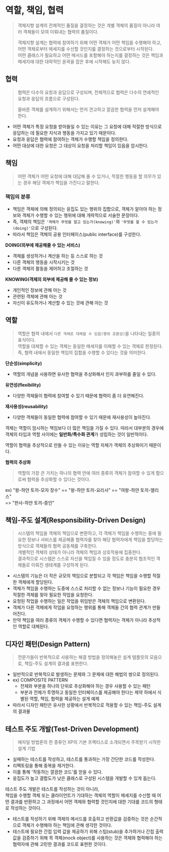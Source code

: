# 역할, 책임, 협력

> 객체지향 설계의 전체적인 품질을 결정하는 것은 개별 객체의 품질이 아니라 여러 객체들이 모여 이뤄내는 협력의 품질이다.
> 
> 객체지향 설계는 협력에 참여하기 위해 어떤 객체가 어떤 책임을 수행해야 하고, 어떤 객체로부터 메세지를 수신할 것인지를 결정하는 것으로부터 시작된다. <br>
> 어떤 클래스가 필요하고 어떤 메서드를 포함해야 하는지를 결정하는 것은 책임과 메세지에 대한 대략적인 윤곽을 잡은 후에 시작해도 늦지 않다.


## 협력
> 협력은 다수의 요청과 응답으로 구성되며, 전체적으로 협력은 다수의 연쇄적인 요청과 응답의 흐름으로 구성된다.
>
> 올바른 객체를 설계하기 위해서는 먼저 견고하고 깔끔한 협력을 먼저 설계해야 한다.

- 어떤 객체가 특정 요청을 받아들일 수 있는 이유는 그 요청에 대해 적절한 방식으로 응답하는 데 필요한 지식과 행동을 가지고 있기 때문이다.
- 요청과 응답은 협력에 참여하는 객체가 수행할 책임을 정의한다.
- 어떤 대상에 대한 요청은 그 대상이 요청을 처리할 책임이 있음을 암시한다.

## 책임
> 어떤 객체가 어떤 요청에 대해 대답해 줄 수 있거나, 적절한 행동을 할 의무가 있는 경우 해당 객체가 책임을 가진다고 말한다.

### 책임의 분류
- 책임은 객체에 의해 정의되는 응집도 있는 행위의 집합으로, 객체가 알아야 하는 정보와 객체가 수행할 수 있는 행위에 대해 개략적으로 서술한 문장이다.
- 즉, 객체의 책임은 `'객체가 무엇을 알고 있는가(knowing)'`와 `'무엇을 할 수 있는가(doing)'`으로 구성된다.
- 따라서 책임은 객체의 공용 인터페이스(public interface)를 구성한다.

**DOING(외부에 제공해줄 수 있는 서비스)**
- 객체를 생성하거나 계산을 하는 등 스스로 하는 것
- 다른 객체의 행동을 시작시키는 것
- 다른 객체의 활동을 제어하고 조절하는 것

**KNOWING(객체의 외부에 제공해 줄 수 있는 정보)**
- 개인적인 정보에 관해 아는 것
- 관련된 객체에 관해 아는 것
- 자신이 유도하거나 계산할 수 있는 것에 관해 아는 것

## 역할
> 역할은 협력 내에서 `다른 객체로 대체할 수 있음(행위 호환성)`을 나타내는 일종의 표식이다. <br>
> 역할을 대체할 수 있는 객체는 동일한 메세지를 이해할 수 있는 객체로 한정된다. <br>
> 즉, 협력 내에서 동일한 책임의 집합을 수행할 수 있다는 것을 의미한다.

**단순성(simplicity)**
- 역할의 개념을 사용하면 유사한 협력을 추상화해서 인지 과부하를 줄일 수 있다.

**유연성(flexibility)**
- 다양한 객체들이 협력에 참여할 수 있기 때문에 협력이 좀 더 유연해진다.

**재사용성(reusability)**
- 다양한 객체들이 동일한 협력에 참여할 수 있기 때문에 재사용성이 높아진다.

객체는 역할이 암시하는 책임보다 더 많은 책임을 가질 수 있다. 따라서 대부분의 경우에 객체의 타입과 역할 사이에는 **일반화/특수화 관계**가 성립하는 것이 일반적이다.

역할이 협력을 추상적으로 만들 수 있는 이유는 역할 자체가 객체의 추상화이기 때문이다.

**협력의 추상화**
> 역할의 가장 큰 가치는 하나의 협력 안에 여러 종류의 객체가 참여할 수 있게 함으로써 협력을 추상화할 수 있다는 것이다.

ex) "왕-하얀 토끼-모자 장수" == "왕-하얀 토끼-요리사" == "여왕-하얀 토끼-앨리스" <br>
=> "판사-하얀 토끼-증인"

## 책임-주도 설계(Responsibility-Driven Design)

> 시스템의 책임을 객체의 책임으로 변환하고, 각 객체가 책임을 수행하는 중에 필요한 정보나 서비스를 제공해줄 협력자를 찾아 해당 협력자에게 책임을 할당하는 방식으로 객체들의 협력 공동체를 구축한다. <br>
> 개별적인 객체의 상태가 아니라 객체의 책임과 상호작용에 집중한다. <br>
>결과적으로 시스템은 스스로 자신을 책임질 수 있을 정도로 충분히 협조적인 객체들로 이뤄진 생테계를 구성하게 된다.

- 시스템의 기능은 더 작은 규모의 책임으로 분할되고 각 책임은 책임을 수행할 적절한 객체에게 할당된다.
- 객체가 책임을 수행하는 도중에 스스로 처리할 수 없는 정보나 기능이 필요한 경우 적절한 객체를 찾아 필요한 작업을 요청한다.
- 요청된 작업을 수행하는 일은 작업을 위임받은 객체의 책임으로 변환된다.
- 객체가 다른 객체에게 작업을 요청하는 행위를 통해 객체들 간의 협력 관계가 만들어진다.
- 만약 책임을 여러 종류의 객체가 수행할 수 있다면 협력자는 객체가 아니라 추상적인 역할로 대체된다.


## 디자인 패턴(Design Pattern)
> 전문가들이 반복적으로 사용하는 해결 방법을 정의해놓은 설계 템플릿의 모음으로, 책임-주도 설계의 결과를 표현한다.

- 일반적으로 반복적으로 발생하는 문제와 그 문제에 대한 해법의 쌍으로 정의된다.
- ex) COMPOSITE PATTERN
  - 전체와 부분을 하나의 단위로 추상화해야 하는 경우 사용할 수 있는 패턴
  - 부분과 전체가 투명하고 동일한 인터페이스를 제공해야 한다는 제약 하에서 식별된 역할, 책임, 협력을 제공하는 설게 예제
- 따라서 디자인 패턴은 유사한 상황에서 반복적으로 적용할 수 있는 책임-주도 설계의 결과물

## 테스트 주도 개발(Test-Driven Development)
> 애자일 방법론의 한 종류인 XP의 기본 프랙티스로 소개되면서 주목받기 시작한 설계 기법

- 실패하는 테스트를 작성하고, 테스트를 통과하는 가장 간단한 코드를 작성한다.
- 리팩토링을 통해 중복을 제거한다.
- 이를 통해 '작동하는 깔끔한 코드'를 얻을 수 있다.
- 응집도가 높고 결합도가 낮은 클래스로 구성된 시스템을 개발할 수 있게 돕는다.

테스트 주도 개발은 테스트를 작성하는 것이 아니라, <br>
책임을 수행할 객체 또는 클라이언트가 기대하는 객체의 역할이 메세지를 수신할 때 어떤 결과를 반환하고 그 과정에서 어떤 객체와 협력할 것인지에 대한 기대를 코드의 형태로 작성하는 것이다.

- 테스트를 작성하기 위해 객체의 메서드를 호출하고 반환값을 검증하는 것은 순간적으로 객체가 수행해야 하는 책임에 관해 생각한 것이다.
- 테스트에 필요한 간접 입력 값을 제공하기 위해 스텁(stub)을 추가하거나 간접 출력 값을 검증하기 위해 목 객체(mock object)를 사용하는 것은 객체와 협력해야 하는 협력자에 관해 고민한 결과를 코드로 표현한 것이다.

